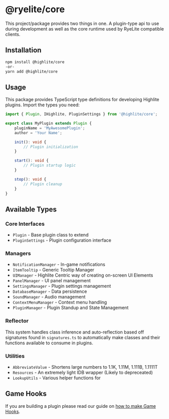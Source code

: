 # @ryelite/core 

This project/package provides two things in one. A plugin-type api to use during development as well as the core runtime used by RyeLite compatible clients.

## Installation

```bash
npm install @highlite/core
-or-
yarn add @highlite/core
```

## Usage

This package provides TypeScript type definitions for developing Highlite plugins. Import the types you need:

```typescript
import { Plugin, IHighlite, PluginSettings } from '@highlite/core';

export class MyPlugin extends Plugin {
    pluginName = 'MyAwesomePlugin';
    author = 'Your Name';

    init(): void {
        // Plugin initialization
    }

    start(): void {
        // Plugin startup logic
    }

    stop(): void {
        // Plugin cleanup
    }
}
```

## Available Types

### Core Interfaces

- `Plugin` - Base plugin class to extend
- `PluginSettings` - Plugin configuration interface

### Managers

- `NotificationManager` - In-game notifications
- `ItemTooltip` - Generic Tooltip Manager
- `UIManager` - Highlite Centric way of creating on-screen UI Elements
- `PanelManager` - UI panel management
- `SettingsManager` - Plugin settings management
- `DatabaseManager` - Data persistence
- `SoundManager` - Audio management
- `ContextMenuManager` - Context menu handling
- `PluginManager` - Plugin Standup and State Management

### Reflector

This system handles class inference and auto-reflection based off signatures found in `signatures.ts` to automatically make classes and their functions available to consume in plugins.

### Utilities

* `AbbreviateValue` - Shortens large numbers to 1.1K, 1.11M, 1.111B, 1.1111T
* `Resources` - An extremely light IDB wrapper (Likely to depreceated)
* `LookupUtils` - Various helper functions for 

## Game Hooks

If you are building a plugin please read our guide on [how to make Game Hooks](https://github.com/Highl1te/Core/blob/main/docs/gamehooks.md).
